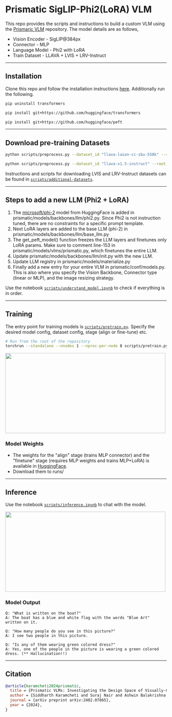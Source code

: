 # Prismatic SigLIP-Phi2(LoRA) VLM

This repo provides the scripts and instructions to build a custom VLM using the [Prismaric VLM](https://github.com/TRI-ML/prismatic-vlms) repository. The model details are as follows,

* Vision Encoder - SigLIP@384px
* Connector - MLP
* Language Model - Phi2 with LoRA
* Train Dataset - LLAVA + LVIS + LRV-Instruct

---

## Installation

Clone this repo and follow the installation instructions [here](https://github.com/TRI-ML/prismatic-vlms?tab=readme-ov-file#installation). Additionally run the following.

```bash
pip uninstall transformers

pip install git+https://github.com/huggingface/transformers

pip install git+https://github.com/huggingface/peft
```


---

## Download pre-training Datasets

```bash
python scripts/preprocess.py --dataset_id "llava-laion-cc-sbu-558k" --root_dir training_data/

python scripts/preprocess.py --dataset_id "llava-v1.5-instruct" --root_dir training_data/
```
Instructions and scripts for downloading LVIS and LRV-Instruct datasets can be found in [`scripts/additional-datasets`](scripts/additional-datasets).


---

## Steps to add a new LLM (Phi2 + LoRA)
1. The [microsoft/phi-2](https://huggingface.co/microsoft/phi-2) model from HuggingFace is added in prismatic/models/backbones/llm/phi2.py. Since Phi2 is not instruction tuned, there are no constraints for a specific prompt template.
2. Next LoRA layers are added to the base LLM (phi-2) in prismatic/models/backbones/llm/base_llm.py
3. The get_peft_model() function freezes the LLM layers and finetunes only LoRA params. Make sure to comment line-153 in prismatic/models/vlms/prismatic.py, which finetunes the entire LLM.
4. Update prismatic/models/backbones/llm/init.py with the new LLM.
5. Update LLM registry in prismaric/models/materialize.py
6. Finally add a new entry for your entire VLM in prismatic/conf/models.py. This is also where you specify the Vision Backbone, Connector type (linear or MLP), and the image resizing strategy.


Use the notebook [`scripts/understand_model.ipynb`](scripts/understand_model.ipynb) to check if everything is in order.

---

## Training

The entry point for training models is [`scripts/pretrain.py`](scripts/pretrain.py). Specify the desired model config, dataset config, stage (align or fine-tune) etc.

```bash
# Run from the root of the repository
torchrun --standalone --nnodes 1 --nproc-per-node 8 scripts/pretrain.py
```

<img src="" width="500" height="250">

### Model Weights

- The weights for the "align" stage (trains MLP connector) and the "finetune" stage (requires MLP weights and trains MLP+LoRA) is available in [HuggingFace](https://huggingface.co/nms05/SigLIP_Phi2_LoRA_VLM).
- Download them to runs/

---

## Inference

Use the notebook [`scripts/inference.ipynb`](scripts/inference.ipynb) to chat with the model.

<img src="" width="500" height="250">

### Model Output

```
Q: "What is written on the boat?"
A: The boat has a blue and white flag with the words "Blue Art" written on it.

Q: "How many people do you see in this picture?"
A: I see two people in this picture.

Q: "Is any of them wearing green colored dress?"
A: Yes, one of the people in the picture is wearing a green colored dress. (** Hallucination!!)
```


---
## Citation 

```bibtex
@article{karamcheti2024prismatic,
  title = {Prismatic VLMs: Investigating the Design Space of Visually-Conditioned Language Models},
  author = {Siddharth Karamcheti and Suraj Nair and Ashwin Balakrishna and Percy Liang and Thomas Kollar and Dorsa Sadigh},
  journal = {arXiv preprint arXiv:2402.07865},
  year = {2024},
}
```